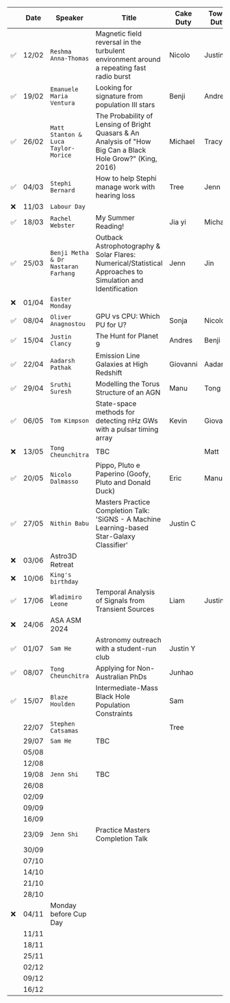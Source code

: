 |  | Date | Speaker | Title | Cake Duty | Towel Duty | 
| --- | --- | --- | --- | --- | --- |
| ✅ | 12/02 | `Reshma Anna-Thomas` | Magnetic field reversal in the turbulent environment around a repeating fast radio burst | Nicolo | Justin |
| ✅ | 19/02 | `Emanuele Maria Ventura` | Looking for signature from population III stars | Benji | Andres |
| ✅ | 26/02 | `Matt Stanton & Luca Taylor-Morice` | The Probability of Lensing of Bright Quasars & An Analysis of "How Big Can a Black Hole Grow?" (King, 2016) | Michael | Tracy |
| ✅ | 04/03 | `Stephi Bernard`| How to help Stephi manage work with hearing loss | Tree | Jenn |
| ❌ | 11/03 | `Labour Day` | | | |
| ✅ | 18/03 | `Rachel Webster` | My Summer Reading! | Jia yi | Michael |
| ✅ | 25/03 | `Benji Metha & Dr Nastaran Farhang` | Outback Astrophotography & Solar Flares: Numerical/Statistical Approaches to Simulation and Identification | Jenn | Jin |
| ❌ | 01/04 | `Easter Monday` | | |  |
| ✅ | 08/04 | `Oliver Anagnostou` | GPU vs CPU: Which PU for U? | Sonja | Nicolo |
| ✅ | 15/04 | `Justin Clancy` | The Hunt for Planet 9 | Andres | Benji |
| ✅ | 22/04 | `Aadarsh Pathak` | Emission Line Galaxies at High Redshift | Giovanni | Aadarsh |
| ✅ | 29/04 | `Sruthi Suresh` | Modelling the Torus Structure of an AGN | Manu | Tong |
| ✅ | 06/05 | `Tom Kimpson` | State-space methods for detecting nHz GWs with a pulsar timing array | Kevin | Giovanni |
| ❌ | 13/05 | `Tong Cheunchitra` | TBC | | Matt |
| ✅ | 20/05 | `Nicolo Dalmasso` | Pippo, Pluto e Paperino (Goofy, Pluto and Donald Duck) | Eric | Manu |
| ✅ | 27/05 | `Nithin Babu` | Masters Practice Completion Talk: 'SiGNS - A Machine Learning-based Star-Galaxy Classifier' | Justin C | |
| ❌ | 03/06 | Astro3D Retreat | | | |
| ❌ | 10/06 | `King's birthday` | | | |
| ✅ | 17/06 | `Wladimiro Leone` | Temporal Analysis of Signals from Transient Sources | Liam | Justin |
| ❌ | 24/06 | ASA ASM 2024| | | |
| ✅ | 01/07 | `Sam He` | Astronomy outreach with a student-run club | Justin Y | |
| ✅ | 08/07 | `Tong Cheunchitra` | Applying for Non-Australian PhDs | Junhao | |
| ✅ | 15/07 | `Blaze Houlden` | Intermediate-Mass Black Hole Population Constraints | Sam | |
| | 22/07 | `Stephen Catsamas` | | Tree | |
| | 29/07 | `Sam He` | TBC | | |
| | 05/08 | | | | |
| | 12/08 | | | | |
| | 19/08 | `Jenn Shi` | TBC | | |
| | 26/08 | | | | |
| | 02/09 | | | | |
| | 09/09 | | | | |
| | 16/09 | | | | |
| | 23/09 | `Jenn Shi`| Practice Masters Completion Talk | | |
| | 30/09 | | | | |
| | 07/10 | | | | |
| | 14/10 | | | | |
| | 21/10 | | | | |
| | 28/10 | | | | |
| ❌ | 04/11 | Monday before Cup Day | | | |
| | 11/11 | | | | |
| | 18/11 | | | | |
| | 25/11 | | | | |
| | 02/12 | | | | |
| | 09/12 | | | | |
| | 16/12 | | | | |

